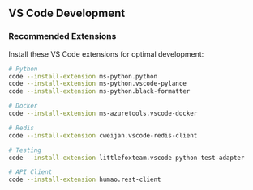 ## VS Code Development

### Recommended Extensions

Install these VS Code extensions for optimal development:

```bash
# Python
code --install-extension ms-python.python
code --install-extension ms-python.vscode-pylance
code --install-extension ms-python.black-formatter

# Docker
code --install-extension ms-azuretools.vscode-docker

# Redis
code --install-extension cweijan.vscode-redis-client

# Testing
code --install-extension littlefoxteam.vscode-python-test-adapter

# API Client
code --install-extension humao.rest-client
